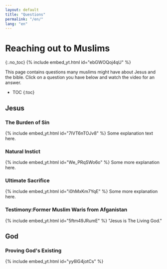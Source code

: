 ```yaml
---
layout: default
title: "Questions"
permalink: "/en/"
lang: "en"
---
```



# Reaching out to Muslims
{:.no_toc}
{% include embed_yt.html id="ebGWOQoj4qU" %}

This page contains questions many muslims might have about Jesus and the bible. Click on a question you have below and watch the video for an answer.

* TOC
{:toc}

## Jesus

### The Burden of Sin
{% include embed_yt.html id="7IVT6nTOJv8" %}
Some explanation text here.

### Natural Instict
{% include embed_yt.html id="We_PRqSWo6o" %}
Some more explanation here.

### Ultimate Sacrifice
{% include embed_yt.html id="i0hMxKm7YqE" %}
Some more explanation here.

### Testimony:Former Muslim Waris from Afganistan
{% include embed_yt.html id="5ftm49JRumE" %}
"Jesus is The Living God."

## God

### Proving God's Existing 
{% include embed_yt.html id="yy6lG4jotCs" %}

